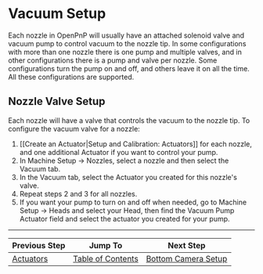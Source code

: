# Vacuum Setup

Each nozzle in OpenPnP will usually have an attached solenoid valve and vacuum pump to control vacuum to the nozzle tip. In some configurations with more than one nozzle there is one pump and multiple valves, and in other configurations there is a pump and valve per nozzle. Some configurations turn the pump on and off, and others leave it on all the time. All these configurations are supported.

## Nozzle Valve Setup

Each nozzle will have a valve that controls the vacuum to the nozzle tip. To configure the vacuum valve for a nozzle:

1. [[Create an Actuator|Setup and Calibration: Actuators]] for each nozzle, and one additional Actuator if you want to control your pump.
2. In Machine Setup -> Nozzles, select a nozzle and then select the Vacuum tab.
3. In the Vacuum tab, select the Actuator you created for this nozzle's valve.
4. Repeat steps 2 and 3 for all nozzles.
5. If you want your pump to turn on and off when needed, go to Machine Setup -> Heads and select your Head, then find the Vacuum Pump Actuator field and select the actuator you created for your pump.

***

| Previous Step                 | Jump To                 | Next Step                                   |
| ----------------------------- | ----------------------- | ------------------------------------------- |
| [Actuators](https://github.com/openpnp/openpnp/wiki/Setup-and-Calibration%3A-Actuators) | [Table of Contents](https://github.com/openpnp/openpnp/wiki/Setup-and-Calibration) | [Bottom Camera Setup](https://github.com/openpnp/openpnp/wiki/Setup-and-Calibration%3A-Bottom-Camera-Setup) |
